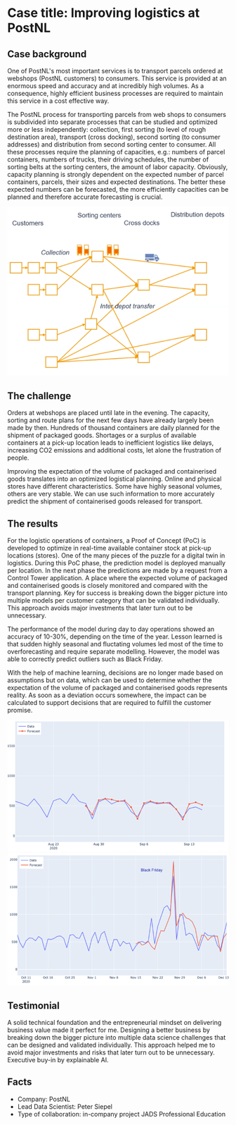 # Case title: Improving logistics at PostNL

## Case background

One of PostNL's most important services is to transport parcels ordered at webshops (PostNL customers) to consumers. This service is provided at an enormous speed and accuracy and at incredibly high volumes. As a consequence, highly efficient business processes are required to maintain this service in a cost effective way.

The PostNL process for transporting parcels from web shops to consumers is subdivided into separate processes that can be studied and optimized more or less independently: collection, first sorting (to level of rough destination area), transport (cross docking), second sorting (to consumer addresses) and distribution from second sorting center to consumer. All these processes require the planning of capacities, e.g.: numbers of parcel containers, numbers of trucks, their driving schedules, the number of sorting belts at the sorting centers, the amount of labor capacity. Obviously, capacity planning is strongly dependent on the expected number of parcel containers, parcels, their sizes and expected destinations. The better these expected numbers can be forecasted, the more efficiently capacities can be planned and therefore accurate forecasting is crucial.

![](postnl-package-returns.png)

## The challenge

Orders at webshops are placed until late in the evening. The capacity, sorting and route plans for the next few days have already largely been made by then. Hundreds of thousand containers are daily planned for the shipment of packaged goods. Shortages or a surplus of available containers at a pick-up location leads to inefficient logistics like delays, increasing CO2 emissions and additional costs, let alone the frustration of people.

Improving the expectation of the volume of packaged and containerised goods translates into an optimized logistical planning. Online and physical stores have different characteristics. Some have highly seasonal volumes, others are very stable. We can use such information to more accurately predict the shipment of containerised goods released for transport.

## The results

For the logistic operations of containers, a Proof of Concept (PoC) is developed to optimize in real-time available container stock at pick-up locations (stores). One of the many pieces of the puzzle for a digital twin in logistics. During this PoC phase, the prediction model is deployed manually per location. In the next phase the predictions are made by a request from a Control Tower application. A place where the expected volume of packaged and containerised goods is closely monitored and compared with the transport planning. Key for success is breaking down the bigger picture into multiple models per customer category that can be validated individually. This approach avoids major investments that later turn out to be unnecessary.

The performance of the model during day to day operations showed an accuracy of 10-30%, depending on the time of the year. Lesson learned is that sudden highly seasonal and fluctating volumes led most of the time to overforecasting and require separate modelling. However, the model was  able to correctly predict outliers such as Black Friday.

With the help of machine learning, decisions are no longer made based on assumptions but on data, which can be used to determine whether the expectation of the volume of packaged and containerised goods represents reality. As soon as a deviation occurs somewhere, the impact can be calculated to support decisions that are required to fulfill the customer promise.

![](forecast1.png)
![](forecast2.png)

## Testimonial

A solid technical foundation and the entrepreneurial mindset on delivering business value made it perfect for me. Designing a better business by breaking down the bigger picture into multiple data science challenges that can be designed and validated individually. This approach helped me to avoid major investments and risks that later turn out to be unnecessary. Executive buy-in by explainable AI.

## Facts

- Company: PostNL
- Lead Data Scientist: Peter Siepel
- Type of collaboration: in-company project JADS Professional Education 
